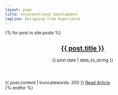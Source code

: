```yaml
---
layout: page
title: Unconventional Development
tagline: Designing from Experience
---
```


<div class="posts">
    {% for post in site.posts %}
        <article class="post">
            <header>
                <h2><a href="{{ post.url }}">{{ post.title }}</a></h2>
                <span>{{ post.date | date_to_string }}</span>
            </header>
            <div class="excerpt">
                {{ post.content | truncatewords: 200 }}
                <a href="{{ post.url }}">Read Article</a>
            </div>
        </article>
    {% endfor %}
</div>